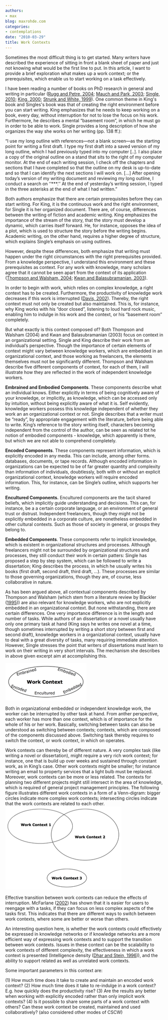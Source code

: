 ```yaml
---
authors:
- max
blog: maxrohde.com
categories:
- contemplations
date: "2010-03-29"
title: Work Contexts
---
```


Sometimes the most difficult thing is to get started. Many writers have described the experience of sitting in front a blank sheet of paper and just not knowing what would be the first line to put. In this article, I want to provide a brief exploration what makes up a work context; or the prerequisites, which enable us to start working on a task effectively.

I have been reading a number of books on PhD research in general and writing in particular ([Rugg and Petre, 2004](http://www.citeulike.org/user/mxro/article/201585); [Mauch and Park, 2003](http://www.citeulike.org/user/mxro/article/6920658); [Single, 2010](http://www.citeulike.org/user/mxro/article/6919285); [King, 2000](http://www.citeulike.org/user/mxro/article/6921099); [Strunk and White, 1999](http://www.citeulike.org/user/mxro/article/231011)). One common theme in King's book and Singles's book was that of creating the right environment before you can start writing. King emphasizes that he needs to keep working on a book, every day, without interruption for not to lose the focus on his work. Furthermore, he describes a mental “basement room”, in which he must go in order to be able to work. Single provides a long description of how she organizes the way she works on her writing (pp. 138 ff.):

“I use my long outline with references—not a blank screen—as the starting point for writing a first draft. I type my first draft into a saved version of my long outline, which I had previously typed into my computer \[..\]. I also place a copy of the original outline on a stand that sits to the right of my computer monitor. At the end of each writing session, I check off the chapters and sections that I have completed so that the outline on my desk is up-to-date and so that I can identify the next sections I will work on. \[...\] After opening today’s version of my writing document and reviewing my long outline, I conduct a search on ‘‘\*\*\*.’’ At the end of yesterday’s writing session, I typed in the three asterisks at the end of what I had written.”

Both authors emphasize that there are certain prerequisites before they can start writing. For King, it is the continuous work and the right environment, for Single it is her organized document. There are, of course, differences between the writing of fiction and academic writing. King emphasizes the importance of the stream of the story, that the story must develop a dynamic, which carries itself forward. He, for instance, opposes the idea of a plot, which is used to structure the story before the writing begins. Academic writing, on the other hand, requires a higher degree of structure, which explains Single’s emphasis on using outlines.

However, despite these differences, both emphasize that writing must happen under the right circumstances with the right prerequisites provided. From a knowledge perspective, I understand this environment and these prerequisites as context. For any work with knowledge, many scholars agree that it cannot be seen apart from the context of its application ([Thompson and Walsham, 2004](http://www.citeulike.org/user/mxro/article/4116); [Kwan and Balasubramanian, 2003](http://www.citeulike.org/user/mxro/article/973799)).

In order to begin with work, which relies on complex knowledge, a right context has to be created. Furthermore, the productivity of knowledge work decreases if this work is interrupted ([Davis, 2002](http://www.citeulike.org/user/mxro/article/531007)). Thereby, the right context must not only be created but also maintained. This is, for instance, why King works with his “door closed”, listening to loud hard rock music, enabling him to indulge in his work and the context, or his “basement room” completely.

But what exactly is this context composed of? Both Thompson and Walsham (2004) and Kwan and Balasubramanian (2003) focus on context in an organizational setting. Single and King describe their work from an individual’s perspective. Though the importance of certain elements of context might vary between knowledge workers, which are embedded in an organizational context, and those working as freelancers, the elements themselves must not be significantly different. Thompson and Walsham describe five different components of context, for each of them, I will illustrate how they are reflected in the work of independent knowledge workers.

**Embrained and Embodied Components**. These components describe what an individual knows. Either explicitly in terms of being cognitively aware of your knowledge, or implicitly, as knowledge, which can be accessed only by intuition, without being explicitly aware of what it is. Self evidently, knowledge workers possess this knowledge independent of whether they work an an organizational context or not. Single describes that a writer must be “ready”, by appropriate engagement with the literature, before being able to write. King’s reference to the story writing itself, characters becoming independent from the control of the author, can be seen as related tot he notion of embodied components - knowledge, which apparently is there, but which we are not able to comprehend completely.

**Encoded Components**. These components represent information, which is explicitly encoded in any media. This can include, among other forms. databases, documents, or tape records. Although encoded information in organizations can be expected to be of far greater quantity and complexity than information of individuals, doubtlessly, both with or without an explicit organizational context, knowledge workers will require encoded information. This, for instance, can be Single’s outline, which supports her writing.

**Encultured Components.** Encultured components are the tacit shared beliefs, which implicitly guide understanding and decisions. This can, for instance, be a a certain corporate language, or an environment of general trust or distrust. Independent freelancers, though they might not be explicitly embedded in a corporate culture, are nonetheless embedded in other cultural contexts. Such as those of society in general, or groups they belong to.

**Embedded Components**. These components refer to implicit knowledge, which is existent in organizational structures and processes. Although freelancers might not be surrounded by organizational structures and processes, they still conduct their work in certain patters: Single has proposed a step by step system, which can be followed to write a dissertation; King describes the process, in which he usually writes his books (first draft, second draft, third draft, ...). These processes are similar to those governing organizations, though they are, of course, less collaborative in nature.

As has been argued above, all contextual components described by Thompson and Walsham (which stem from a literature review by Blackler ([1995](http://www.citeulike.org/user/mxro/article/4234698))) are also relevant for knowledge workers, who are not explicitly embedded in an organizational context. But none withstanding, there are certain differences. One very importance difference is in the length and number of tasks. While authors of an dissertation or a novel usually have only one primary task at hand (King says he writes one novel at a time, though sometimes interrupted by writing a short story between first and second draft), knowledge workers in a organizational context, usually have to deal with a great diversity of tasks, many requiring immediate attention. However, Single stresses the point that writers of dissertations must learn to work on their writing in very short intervals. The mechanism she describes in above given excerpt aim at accomplishing this.

![wpid-workcontextcomponentspng3.png](images/wpid-workcontextcomponentspng3.png)

Both in organizational embedded or independent knowledge work, the worker can be interrupted by other task at hand. From anther perspective, each worker has more than one context, which is of importance for the whole of his or her work. Basically, switching between tasks can also be understood as switching between contexts; contexts, which are composed of the components discussed above. Switching task thereby requires to switch the context, or work context, in which on operates.

Work contexts can thereby be of different nature. A very complex task (like writing a novel or dissertation), might require a very rich work context; for instance, one that is build up over weeks and sustained through constant work, as in King’s case. Other work contexts might be smaller; for instance writing an email to property services that a light bulb must be replaced. Moreover, work contexts can be more or less related. The contexts for planning two different projects might still intersect in the area of knowledge, which is required of general project management principles. The following figure illustrates different work contexts in a form of a Venn-digram: bigger circles indicate more complex work contexts; intersecting circles indicate that the work contexts are related to each other. ![wpid-workcontextspng3.png](images/wpid-workcontextspng3.png)

Effective transition between work contexts can reduce the effects of interruption. McFarlane ([2002](http://www.citeulike.org/user/mxro/article/6868198)) has shown that it is easier for users to reengage with a tasks, if they can focus on less complex aspects of the tasks first. This indicates that there are different ways to switch between work contexts, where some are better or worse than others.

An interesting question here, is whether the work contexts could effectively be expressed in knowledge networks or if knowledge networks are a more efficient way of expressing work contexts and to support the transition between work contexts. Issues in these context can be the scalability to work contexts of different complexity, the effectiveness in which a work context is presented (Intelligence density ([Dhar and Stein, 1996](http://www.citeulike.org/user/mxro/article/4509095))), and the ability to support related as well as unrelated work contexts.

Some important parameters in this context are:

(1) How much time does it take to create and maintain an encoded work context? (2) How much time does it take to re-indulge in a work context? E.g. how quickly does the productivity rise? (3) Are the results any better when working with explicitly encoded rather than only implicit work contexts? (4) Is it possible to share some parts of a work context with others? Can these work context be created, maintained and used collaboratively? (also considered other modes of CSCW)
